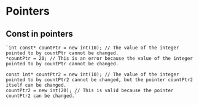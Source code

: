 # Pointers



## Const in pointers

    `int const* countPtr = new int(10); // The value of the integer pointed to by countPtr cannot be changed.
    *countPtr = 20; // This is an error because the value of the integer pointed to by countPtr cannot be changed.

    const int* countPtr2 = new int(10); // The value of the integer pointed to by countPtr2 cannot be changed, but the pointer countPtr2 itself can be changed.
    countPtr2 = new int(20); // This is valid because the pointer countPtr2 can be changed.`

